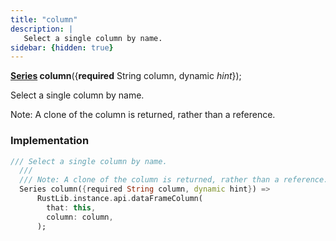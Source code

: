 ```yaml
---
title: "column"
description: |
   Select a single column by name.
sidebar: {hidden: true}
---
```

<span class="dart-code"><strong>[Series] column</strong>({<span class="nobr"><strong>required</strong> String column</span>, <span class="nobr">dynamic <i>hint</i></span>});</span>

 Select a single column by name.

 Note: A clone of the column is returned, rather than a reference.
### Implementation
```dart
/// Select a single column by name.
  ///
  /// Note: A clone of the column is returned, rather than a reference.
  Series column({required String column, dynamic hint}) =>
      RustLib.instance.api.dataFrameColumn(
        that: this,
        column: column,
      );
```

[Series]: /reference/classes/series/